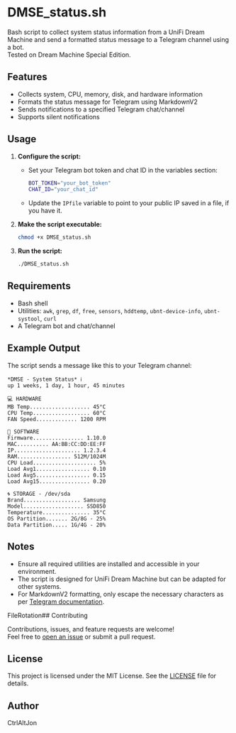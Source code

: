 # DMSE_status.sh

Bash script to collect system status information from a UniFi Dream Machine and send a formatted status message to a Telegram channel using a bot.<br>
Tested on Dream Machine Special Edition.

## Features

- Collects system, CPU, memory, disk, and hardware information
- Formats the status message for Telegram using MarkdownV2
- Sends notifications to a specified Telegram chat/channel
- Supports silent notifications

## Usage

1. **Configure the script:**
   - Set your Telegram bot token and chat ID in the variables section:
     ```bash
     BOT_TOKEN="your_bot_token"
     CHAT_ID="your_chat_id"
     ```
   - Update the `IPfile` variable to point to your public IP saved in a file, if you have it.

2. **Make the script executable:**
   ```bash
   chmod +x DMSE_status.sh
   ```

3. **Run the script:**
   ```bash
   ./DMSE_status.sh
   ```

## Requirements

- Bash shell
- Utilities: `awk`, `grep`, `df`, `free`, `sensors`, `hddtemp`, `ubnt-device-info`, `ubnt-systool`, `curl`
- A Telegram bot and chat/channel

## Example Output

The script sends a message like this to your Telegram channel:

```
*DMSE - System Status* ℹ️
up 1 weeks, 1 day, 1 hour, 45 minutes

💻 HARDWARE
MB Temp................... 45°C
CPU Temp.................. 60°C
FAN Speed............. 1200 RPM

📄 SOFTWARE
Firmware................ 1.10.0
MAC.......... AA:BB:CC:DD:EE:FF
IP..................... 1.2.3.4
RAM................. 512M/1024M
CPU Load.................... 5%
Load Avg1................. 0.10
Load Avg5................. 0.15
Load Avg15................ 0.20

🌀 STORAGE - /dev/sda
Brand.................. Samsung
Model................... SSD850
Temperature............... 35°C
OS Partition....... 2G/8G - 25%
Data Partition..... 1G/4G - 20%
```

## Notes

- Ensure all required utilities are installed and accessible in your environment.
- The script is designed for UniFi Dream Machine but can be adapted for other systems.
- For MarkdownV2 formatting, only escape the necessary characters as per [Telegram documentation](https://core.telegram.org/bots/api#markdownv2-style).

FileRotation## Contributing

Contributions, issues, and feature requests are welcome!  
Feel free to [open an issue](https://github.com/CtrlAltJon/UnifiDreamMachine/issues) or submit a pull request.


## License

This project is licensed under the MIT License. See the [LICENSE](LICENSE) file for details.


## Author

CtrlAltJon
